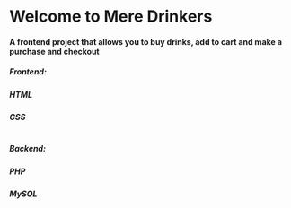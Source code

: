 # Welcome to Mere Drinkers
#### A frontend project that allows you to buy drinks, add to cart and make a purchase and checkout

##### Frontend: 
##### HTML
##### CSS
#
##### Backend: 
##### PHP
##### MySQL
